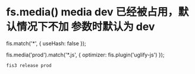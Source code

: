 # fs.media()   media dev 已经被占用，默认情况下不加 <media> 参数时默认为 dev
fis.match('*', {
  useHash: false
});

fis.media('prod').match('*.js', {
  optimizer: fis.plugin('uglify-js')
});
```
fis3 release prod
```